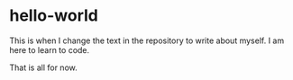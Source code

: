 # hello-world
This is when I change the text in the repository to write about myself.
I am here to learn to code. 

That is all for now.
